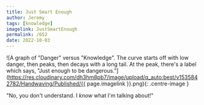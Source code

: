 ```yaml
---
title: Just Smart Enough
author: Jeremy
tags: [knowledge]
imagelink: JustSmartEnough
permalink: /652
date: 2022-10-03
---
```


![A graph of "Danger" versus "Knowledge". The curve starts off with low danger, then peaks, then decays with a long tail. At the peak, there's a label which says, "Just enough to be dangerous."](https://res.cloudinary.com/dh3hm8pb7/image/upload/q_auto:best/v1535842782/Handwaving/Published/{{ page.imagelink }}.png){: .centre-image }

"No, you don't understand. I *know* what I'm talking about!"
